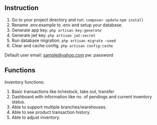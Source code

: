 ## Instruction

1. Go to your project directory and run. 
```composer update```
```npm install```
2. Rename .env.example to .env and setup your database.
3. Generate app key. 
```php artisan key:generate```
4. Generate jwt key. 
```php artisan jwt:secret```
5. Run database migration. 
```php artisan migrate —seed```
6. Clear and cache config. 
```php artisan config:cache ```

Default user
email: sample@yahoo.com
pw: password

## Functions
Inventory functions:
1. Basic transactions like in/restock, take out, transfer
2. Dashboard with information like no. of pendings and current inventory status.
3. Able to support multiple branches/warehouses.
4. Able to see product transaction history.
5. Able to adjust inventory.
